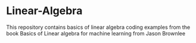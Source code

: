 # Linear-Algebra
This repository contains basics of linear algebra coding examples from the book  Basics of Linear algebra for machine learning from Jason Brownlee
